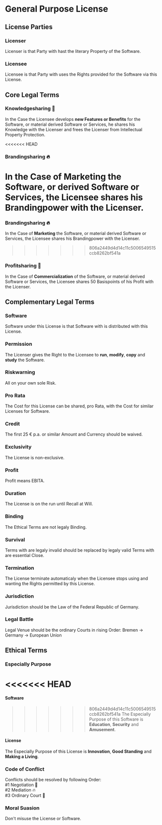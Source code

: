 # General Purpose License

## License Parties

### Licenser
Licenser is that Party with hast the literary Property of the Software.

### Licensee
Licensee is that Party with uses the Rights provided for the Software via this License.

## Core Legal Terms

### Knowledgesharing 🌊 
In the Case the Licensee develops **new Features or Benefits** for the Software, or material derived Software or Services, he shares his Knowledge with the Licenser and frees the Licenser from Intellectual Property Protection.

<<<<<<< HEAD
### Brandingsharing 🔥
In the Case of **Marketing** the Software, or derived Software or Services, the Licensee shares his Brandingpower with the Licenser.
=======
### Brandingsharing 🔥 
In the Case of **Marketing** the Software, or material derived Software or Services, the Licensee shares his Brandingpower with the Licenser.
>>>>>>> 806a2449d4d14c11c5006549515ccb8262bf541a

### Profitsharing 🌳  
In the Case of **Commercialization** of the Software, or material derived Software or Services, the Licensee shares 50 Basispoints of his Profit with the Licenser.

## Complementary Legal Terms

### Software
Software under this License is that Software with is distributed with this License.

### Permission
The Licenser gives the Right to the Licensee to **run**, **modify**, **copy** and **study** the Software.

### Riskwarning  
All on your own sole Risk.

### Pro Rata
The Cost for this License can be shared, pro Rata, with the Cost for similar Licenses for Software.

### Credit
The first 25 € p.a. or similar Amount and Currency should be waived.

### Exclusivity  
The License is non-exclusive.

### Profit
Profit means EBITA.

### Duration
The License is on the run until Recall at Will.

### Binding  
The Ethical Terms are not legaly Binding.

### Survival 
Terms with are legaly invalid should be replaced by legaly valid Terms with are essential Close.

### Termination
The License terminate automaticaly when the Licensee stops using and wanting the Rights permitted by this License.

### Jurisdiction
Jurisdiction should be the Law of the Federal Republic of Germany.

### Legal Battle
Legal Venue should be the ordinary Courts in rising Order: Bremen -> Germany -> European Union

## Ethical Terms

### Especially Purpose
<<<<<<< HEAD
=======
#### Software
>>>>>>> 806a2449d4d14c11c5006549515ccb8262bf541a
The Especially Purpose of this Software is **Education**, **Security** and **Amusement**.
#### License
The Especially Purpose of this License is **Innovation**, **Good Standing** and **Making a Living**.

### Code of Conflict
Conflicts should be resolved by following Order:  
#1 Negotiation 🌊  
#2 Mediation 🔥  
#3 Ordinary Court 🌳  

### Moral Suasion  
Don't misuse the License or Software.
